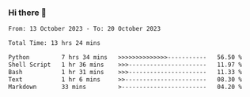 ### Hi there 👋

<!--
**ututono/ututono** is a ✨ _special_ ✨ repository because its `README.md` (this file) appears on your GitHub profile.

Here are some ideas to get you started:

- 🔭 I’m currently working on ...
- 🌱 I’m currently learning ...
- 👯 I’m looking to collaborate on ...
- 🤔 I’m looking for help with ...
- 💬 Ask me about ...
- 📫 How to reach me: ...
- 😄 Pronouns: ...
- ⚡ Fun fact: ...
-->



<!--START_SECTION:waka-->

```txt
From: 13 October 2023 - To: 20 October 2023

Total Time: 13 hrs 24 mins

Python         7 hrs 34 mins   >>>>>>>>>>>>>>-----------   56.50 %
Shell Script   1 hr 36 mins    >>>----------------------   11.97 %
Bash           1 hr 31 mins    >>>----------------------   11.33 %
Text           1 hr 6 mins     >>-----------------------   08.30 %
Markdown       33 mins         >------------------------   04.20 %
```

<!--END_SECTION:waka-->
